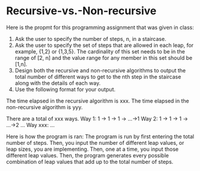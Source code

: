 # Recursive-vs.-Non-recursive

Here is the propmt for this programming assignment that was given in class:
1)	Ask the user to specify the number of steps, n, in a staircase.
2)	Ask the user to specify the set of steps that are allowed in each leap, for example, {1,2} or {1,3,5}. The cardinality of this set needs to be in the range of [2, n] and the value range for any member in this set should be [1,n].
3)	Design both the recursive and non-recursive algorithms to output the total number of different ways to get to the nth step in the staircase along with the details of each way.
4)	Use the following format for your output.

The time elapsed in the recursive algorithm is xxx.
The time elapsed in the non-recursive algorithm is yyy.

There are a total of xxx ways.
Way 1: 1 -> 1 -> 1 -> …->1
Way 2: 1 -> 1 -> 1 -> …->2
…
Way xxx: …



Here is how the program is ran:
The program is run by first entering the total number of steps. Then, you input the number of different leap values, or leap sizes, you are implementing. Then, one at a time, you input those different leap values. Then, the program generates every possible combination of leap values that add up to the total number of steps.
